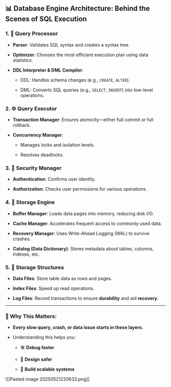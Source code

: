 ## 📊 **Database Engine Architecture: Behind the Scenes of SQL Execution**

### 1. 🧠 **Query Processor**

- **Parser**: Validates SQL syntax and creates a syntax tree.
    
- **Optimizer**: Chooses the most efficient execution plan using data statistics.
    
- **DDL Interpreter & DML Compiler**:
    
    - DDL: Handles schema changes (e.g., `CREATE`, `ALTER`).
        
    - DML: Converts SQL queries (e.g., `SELECT`, `INSERT`) into low-level operations.

### 2. ⚙️ **Query Executor**

- **Transaction Manager**: Ensures atomicity—either full commit or full rollback.
    
- **Concurrency Manager**:
    
    - Manages locks and isolation levels.
        
    - Resolves deadlocks.
    
### 3. 🔐 **Security Manager**

- **Authentication**: Confirms user identity.
    
- **Authorization**: Checks user permissions for various operations.
    
### 4. 💾 **Storage Engine**

- **Buffer Manager**: Loads data pages into memory, reducing disk I/O.
    
- **Cache Manager**: Accelerates frequent access to commonly used data.
    
- **Recovery Manager**: Uses Write-Ahead Logging (WAL) to survive crashes.
    
- **Catalog (Data Dictionary)**: Stores metadata about tables, columns, indexes, etc.
### 5. 📂 **Storage Structures**

- **Data Files**: Store table data as rows and pages.
    
- **Index Files**: Speed up read operations.
    
- **Log Files**: Record transactions to ensure **durability** and aid **recovery**.
    

---

### 🚨 Why This Matters:

- **Every slow query, crash, or data issue starts in these layers.**
    
- Understanding this helps you:
    
    - 🛠️ **Debug faster**
        
    - 🧱 **Design safer**
        
    - 🚀 **Build scalable systems**

![[Pasted image 20250521220633.png]]

